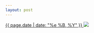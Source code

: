 ```yaml
---
layout: post
---
```


<p>
  <a href="/13">
    <time>{{ page.date | date: "%e %B, %Y" }}</time>
  </a>
  <a href="/13"><img src="{{ site.assets_url }}/13.jpg"/></a>
</p>
